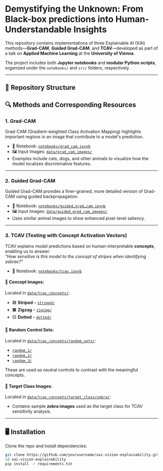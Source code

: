 #  Demystifying the Unknown: From Black-box predictions  into Human-Understandable Insights

This repository contains implementations of three Explainable AI (XAI) methods—**Grad-CAM**, **Guided Grad-CAM**, and **TCAV**—developed as part of a talk on **Applied Machine Learning** at the **University of Vienna**.

The project includes both **Jupyter notebooks** and **modular Python scripts**, organized under the `notebooks/` and `src/` folders, respectively.

---

## 📂 Repository Structure

## 🔍 Methods and Corresponding Resources

### 1. Grad-CAM

Grad-CAM (Gradient-weighted Class Activation Mapping) highlights important regions in an image that contribute to a model's prediction.

- 📓 Notebook: [`notebooks/grad_cam.ipynb`](notebooks/grad_cam.ipynb)
- 🖼️ Input Images: [`data/grad_cam_images/`](data/grad_cam_images/)
- Examples include cats, dogs, and other animals to visualize how the model localizes discriminative features.

---

### 2. Guided Grad-CAM

Guided Grad-CAM provides a finer-grained, more detailed version of Grad-CAM using guided backpropagation.

- 📓 Notebook: [`notebooks/guidedـgradـcam.ipynb`](notebooks/guided_grad_cam.ipynb)
- 🖼️ Input Images: [`data/guided_grad_cam_images/`](data/guided_grad_cam_images/)
- Uses similar animal images to show enhanced pixel-level saliency.

---

### 3. TCAV (Testing with Concept Activation Vectors)

TCAV explains model predictions based on human-interpretable **concepts**, enabling us to answer:  
*"How sensitive is this model to the concept of stripes when identifying zebras?"*

- 📓 Notebook: [`notebooks/tcav.ipynb`](notebooks/tcav.ipynb)

#### 🧠 Concept Images:
Located in [`data/tcav_concepts/`](data/tcav_concepts/):
- 🟦 **Striped** – [`striped/`](data/tcav_concepts/concepts/striped/)
- 🟧 **Zigzag** – [`zigzag/`](data/tcav_concepts/concepts/zigzag/)
- 🟨 **Dotted** – [`dotted/`](data/tcav_concepts/concepts/dotted/)

#### 🎲 Random Control Sets:
Located in [`data/tcav_concepts/random_sets/`](data/tcav_concepts/random_sets/):
- [`random_1/`](data/tcav_concepts/random_sets/random_1/)
- [`random_2/`](data/tcav_concepts/random_sets/random_2/)
- [`random_3/`](data/tcav_concepts/random_sets/random_3/)

These are used as neutral controls to contrast with the meaningful concepts.

#### 🦓 Target Class Images:
Located in [`data/tcav_concepts/target_class/zebra/`](data/tcav_concepts/target_class/zebra/):
- Contains sample **zebra images** used as the target class for TCAV sensitivity analysis.

---
## 🖥️ Installation

Clone the repo and install dependencies:

```bash
git clone https://github.com/yourusername/xai-vision-explainability.git
cd xai-vision-explainability
pip install -r requirements.txt
